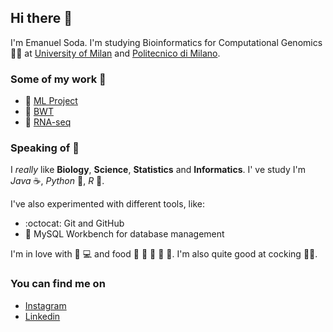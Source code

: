 ## Hi there 👋

I'm Emanuel Soda. I'm studying Bioinformatics for Computational Genomics :man_scientist: at [University of Milan](https://www.unimi.it/it) and [Politecnico di Milano](https://www.polimi.it).

### Some of my work :construction_worker:
- :brain: [ML Project](https://github.com/EmanuelSoda/ML_Homework)
- :snake: [BWT](https://github.com/EmanuelSoda/ProgrammingPython)
- :dna:		[RNA-seq](https://github.com/EmanuelSoda/TranscriptomicsProject)


### Speaking of :speech_balloon:
I *really* like **Biology**, **Science**, **Statistics** and **Informatics**.
I' ve study I'm *Java* :coffee:, *Python* :snake:, *R* :test_tube:.

I've also experimented with different tools, like:

- :octocat: Git and GitHub
- :dolphin: MySQL Workbench for database management

I'm in love with :apple: :computer: and food :bread: :spaghetti: :cut_of_meat:
:dumpling: :sushi:. 
I'm also quite good at cocking :cook:.

### You can find me on
- [Instagram](https://www.instagram.com/emanuel_soda/)
- [Linkedin](https://www.linkedin.com/in/emanuel-soda-5b3565188/)
